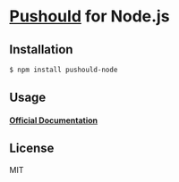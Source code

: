 # [Pushould](https://yhoshino11.github.io) for Node.js

## Installation
```sh
$ npm install pushould-node
```

## Usage

#### [Official Documentation](https://yhoshino11.github.io)

## License

MIT
